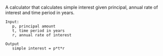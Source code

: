 A calculator that calculates simple interest given principal, annual rate of interest and time period in years.
```
Input:
   p, principal amount
   t, time period in years
   r, annual rate of interest
   
Output
   simple interest = p*t*r
```
